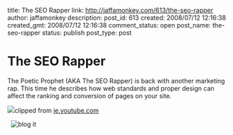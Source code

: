 title: The SEO Rapper
link: http://jaffamonkey.com/613/the-seo-rapper
author: jaffamonkey
description: 
post_id: 613
created: 2008/07/12 12:16:38
created_gmt: 2008/07/12 12:16:38
comment_status: open
post_name: the-seo-rapper
status: publish
post_type: post

# The SEO Rapper

The Poetic Prophet (AKA The SEO Rapper) is back with another marketing rap. This time he describes how web standards and proper design can affect the ranking and conversion of pages on your site. 

![](http://content.clipmarks.com/blog_icon/65335e5a-f9d9-49e6-81a4-18e01082fdbe/8805B5F1-1680-4D36-B3C5-6070C9778D73/)clipped from [ie.youtube.com](http://ie.youtube.com/watch?v=a0qMe7Z3EYg)

 
![blog it](http://content6.clipmarks.com/images/c2b-foot.png)
